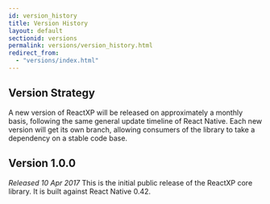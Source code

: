 ```yaml
---
id: version_history
title: Version History
layout: default
sectionid: versions
permalink: versions/version_history.html
redirect_from:
  - "versions/index.html"
---
```


## Version Strategy

A new version of ReactXP will be released on approximately a monthly basis, following the same general update timeline of React Native. Each new version will get its own branch, allowing consumers of the library to take a dependency on a stable code base.


## Version 1.0.0

_Released 10 Apr 2017_
This is the initial public release of the ReactXP core library. It is built against React Native 0.42.
